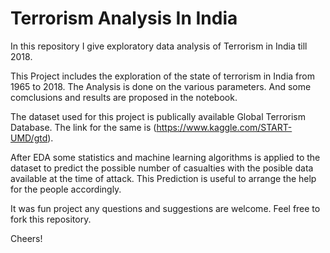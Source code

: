 # Terrorism Analysis In India
In this repository I give exploratory data analysis of Terrorism in India till 2018.

This Project includes the exploration of the state of terrorism in India from 1965 to 2018. The Analysis is done on the various parameters. And some comclusions and results are proposed in the notebook.


The dataset used for this project is publically available Global Terrorism Database. The link for the same is (https://www.kaggle.com/START-UMD/gtd). 


After EDA some statistics and machine learning algorithms is applied to the dataset to predict the possible number of casualties with the posible data available at the time of attack. This Prediction is useful to arrange the help for the people accordingly.

It was fun project any questions and suggestions are welcome. Feel free to fork this repository.

Cheers!
